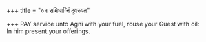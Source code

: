 +++
title = "०१ समिधाग्निं दुवस्यत"

+++
PAY service unto Agni with your fuel, rouse your Guest with oil:  
     In him present your offerings.